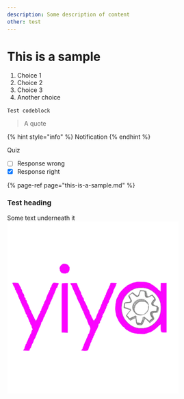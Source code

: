 ```yaml
---
description: Some description of content
other: test
---
```


# This is a sample

1. Choice 1
2. Choice 2
3. Choice 3
4. Another choice

```text
Test codeblock
```

> A quote

{% hint style="info" %}
Notification
{% endhint %}

Quiz

* [ ] Response wrong 
* [x] Response right

{% page-ref page="this-is-a-sample.md" %}

### Test heading <a id="with-a-different-anchor"></a>

Some text underneath it ![](.gitbook/assets/just+yiya+logo+-+small-done.png) 

